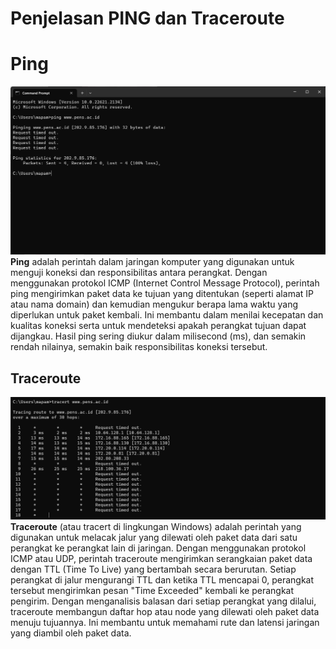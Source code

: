 # Penjelasan PING dan Traceroute


# Ping
![ss ping](../assets/ping.png)
**Ping** adalah perintah dalam jaringan komputer yang digunakan untuk menguji koneksi dan responsibilitas antara perangkat. Dengan menggunakan protokol ICMP (Internet Control Message Protocol), perintah ping mengirimkan paket data ke tujuan yang ditentukan (seperti alamat IP atau nama domain) dan kemudian mengukur berapa lama waktu yang diperlukan untuk paket kembali. Ini membantu dalam menilai kecepatan dan kualitas koneksi serta untuk mendeteksi apakah perangkat tujuan dapat dijangkau. Hasil ping sering diukur dalam milisecond (ms), dan semakin rendah nilainya, semakin baik responsibilitas koneksi tersebut.

## Traceroute
![ss tracert](../assets/tracert.png)
**Traceroute** (atau tracert di lingkungan Windows) adalah perintah yang digunakan untuk melacak jalur yang dilewati oleh paket data dari satu perangkat ke perangkat lain di jaringan. Dengan menggunakan protokol ICMP atau UDP, perintah traceroute mengirimkan serangkaian paket data dengan TTL (Time To Live) yang bertambah secara berurutan. Setiap perangkat di jalur mengurangi TTL dan ketika TTL mencapai 0, perangkat tersebut mengirimkan pesan "Time Exceeded" kembali ke perangkat pengirim. Dengan menganalisis balasan dari setiap perangkat yang dilalui, traceroute membangun daftar hop atau node yang dilewati oleh paket data menuju tujuannya. Ini membantu untuk memahami rute dan latensi jaringan yang diambil oleh paket data.

